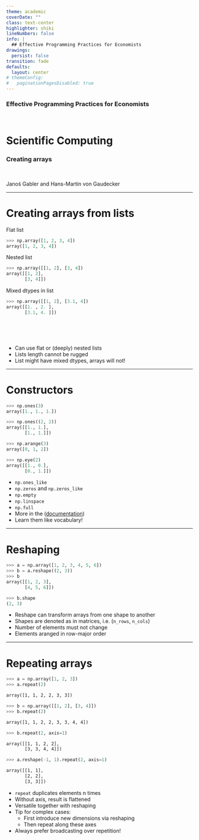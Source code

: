 ```yaml
---
theme: academic
coverDate: ""
class: text-center
highlighter: shiki
lineNumbers: false
info: |
  ## Effective Programming Practices for Economists
drawings:
  persist: false
transition: fade
defaults:
  layout: center
# themeConfig:
#   paginationPagesDisabled: true
---
```


### Effective Programming Practices for Economists

<br/>

# Scientific Computing

### Creating arrays

<br/>


Janoś Gabler and Hans-Martin von Gaudecker

---

# Creating arrays from lists

<div class="grid grid-cols-2 gap-4">
<div>

Flat list
```python
>>> np.array([1, 2, 3, 4])
array([1, 2, 3, 4])
```
Nested list
```python
>>> np.array([[1, 2], [3, 4])
array([[1, 2],
       [3, 4]])
```
Mixed dtypes in list
```python
>>> np.array([[1, 2], [3.1, 4])
array([[1. , 2. ],
       [3.1, 4. ]])
```
</div>
<div>

<br/>
<br/>
<br/>

- Can use flat or (deeply) nested lists
- Lists length cannot be rugged
- List might have mixed dtypes, arrays will not!


</div>
</div>



---

# Constructors

<div class="grid grid-cols-2 gap-4">
<div>

```python
>>> np.ones(3)
array([1., 1., 1.])
```

```python
>>> np.ones((2, 2))
array([[1., 1.],
       [1., 1.]])
```

```python
>>> np.arange(3)
array([0, 1, 2])
```

```python
>>> np.eye(2)
array([[1., 0.],
       [0., 1.]])
```

</div>
<div>

- `np.ones_like`
- `np.zeros` and `np.zeros_like`
- `np.empty`
- `np.linspace`
- `np.full`
- More in the ([documentation](https://numpy.org/doc/stable/reference/routines.array-creation.html))
- Learn them like vocabulary!


</div>
</div>

---

# Reshaping

<div class="grid grid-cols-2 gap-4">
<div>

```python
>>> a = np.array([1, 2, 3, 4, 5, 6])
>>> b = a.reshape((2, 3))
>>> b
array([[1, 2, 3],
       [4, 5, 6]])
```
```python
>>> b.shape
(2, 3)
```

</div>
<div>

- Reshape can transform arrays from one shape to another
- Shapes are denoted as in matrices, i.e. (`n_rows`, `n_cols`)
- Number of elements must not change
- Elements aranged in row-major order


</div>
</div>


---

# Repeating arrays

<div class="grid grid-cols-2 gap-4">
<div>

```python
>>> a = np.array([1, 2, 3])
>>> a.repeat(2)
```
```txt
array([1, 1, 2, 2, 3, 3])
```
```python
>>> b = np.array([[1, 2], [3, 4]])
>>> b.repeat(2)
```
```txt
array([1, 1, 2, 2, 3, 3, 4, 4])
```
```python
>>> b.repeat(2, axis=1)
```
```txt
array([[1, 1, 2, 2],
       [3, 3, 4, 4]])
```
```python
>>> a.reshape(-1, 1).repeat(2, axis=1)
```
```txt
array([[1, 1],
       [2, 2],
       [3, 3]])
```
</div>
<div>

- `repeat` duplicates elements n times
- Without axis, result is flattened
- Versatile together with reshaping
- Tip for complex cases:
  - First introduce new dimensions via reshaping
  - Then repeat along these axes
- Always prefer broadcasting over repetition!

</div>
</div>

